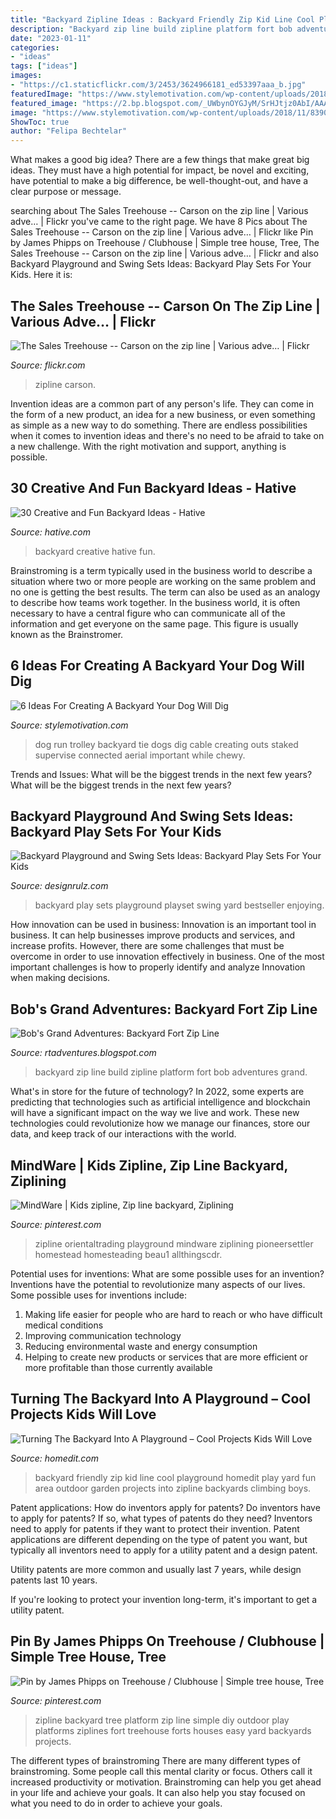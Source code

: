 ```yaml
---
title: "Backyard Zipline Ideas : Backyard Friendly Zip Kid Line Cool Playground Homedit Play Yard Fun Area Outdoor Garden Projects Into Zipline Backyards Climbing Boys"
description: "Backyard zip line build zipline platform fort bob adventures grand"
date: "2023-01-11"
categories:
- "ideas"
tags: ["ideas"]
images:
- "https://c1.staticflickr.com/3/2453/3624966181_ed53397aaa_b.jpg"
featuredImage: "https://www.stylemotivation.com/wp-content/uploads/2018/11/83901_PT4._AC_SL1500_V1522176862_-620x620.jpg"
featured_image: "https://2.bp.blogspot.com/_UWbynOYGJyM/SrHJtjz0AbI/AAAAAAAAD4Q/T0RuhM2Vxzo/s400/IMG_5636.JPG"
image: "https://www.stylemotivation.com/wp-content/uploads/2018/11/83901_PT4._AC_SL1500_V1522176862_-620x620.jpg"
ShowToc: true
author: "Felipa Bechtelar"
---
```



What makes a good big idea?
There are a few things that make great big ideas. They must have a high potential for impact, be novel and exciting, have potential to make a big difference, be well-thought-out, and have a clear purpose or message.

	

		
searching about The Sales Treehouse -- Carson on the zip line | Various adve… | Flickr you've came to the right page. We have 8 Pics about The Sales Treehouse -- Carson on the zip line | Various adve… | Flickr like Pin by James Phipps on Treehouse / Clubhouse | Simple tree house, Tree, The Sales Treehouse -- Carson on the zip line | Various adve… | Flickr and also Backyard Playground and Swing Sets Ideas: Backyard Play Sets For Your Kids. Here it is:
		
    
## The Sales Treehouse -- Carson On The Zip Line | Various Adve… | Flickr

<img loading=lazy src="https://c1.staticflickr.com/3/2453/3624966181_ed53397aaa_b.jpg" onerror="this.onerror=null;this.src='https://tse3.mm.bing.net/th?id=OIP.R4K1tD9ptlEE36lUg59q3gHaJ4&amp;pid=15.1';" alt="The Sales Treehouse -- Carson on the zip line | Various adve… | Flickr">

_Source: flickr.com_

>zipline carson. 

	

Invention ideas are a common part of any person's life. They can come in the form of a new product, an idea for a new business, or even something as simple as a new way to do something. There are endless possibilities when it comes to invention ideas and there's no need to be afraid to take on a new challenge. With the right motivation and support, anything is possible.

    
## 30 Creative And Fun Backyard Ideas - Hative

<img loading=lazy src="https://hative.com/wp-content/uploads/2015/03/backyard-ideas-collage.jpg" onerror="this.onerror=null;this.src='https://tse1.mm.bing.net/th?id=OIP.xxedZU1gMuIoHK2Yq-gvoQHaGL&amp;pid=15.1';" alt="30 Creative and Fun Backyard Ideas - Hative">

_Source: hative.com_

>backyard creative hative fun. 

	

Brainstroming is a term typically used in the business world to describe a situation where two or more people are working on the same problem and no one is getting the best results. The term can also be used as an analogy to describe how teams work together. In the business world, it is often necessary to have a central figure who can communicate all of the information and get everyone on the same page. This figure is usually known as the Brainstromer.

    
## 6 Ideas For Creating A Backyard Your Dog Will Dig

<img loading=lazy src="https://www.stylemotivation.com/wp-content/uploads/2018/11/83901_PT4._AC_SL1500_V1522176862_-620x620.jpg" onerror="this.onerror=null;this.src='https://tse1.mm.bing.net/th?id=OIP.iZ2ipRjVGJMVONKxcuy32wHaHa&amp;pid=15.1';" alt="6 Ideas For Creating A Backyard Your Dog Will Dig">

_Source: stylemotivation.com_

>dog run trolley backyard tie dogs dig cable creating outs staked supervise connected aerial important while chewy. 

	

Trends and Issues: What will be the biggest trends in the next few years?
What will be the biggest trends in the next few years?

    
## Backyard Playground And Swing Sets Ideas: Backyard Play Sets For Your Kids

<img loading=lazy src="https://cdn.designrulz.com/wp-content/uploads/2016/02/traditional-kids-playset-6.jpg" onerror="this.onerror=null;this.src='https://tse3.mm.bing.net/th?id=OIP.9UeDQZer4AJxewvHQb-RqgHaE7&amp;pid=15.1';" alt="Backyard Playground and Swing Sets Ideas: Backyard Play Sets For Your Kids">

_Source: designrulz.com_

>backyard play sets playground playset swing yard bestseller enjoying. 

	

How innovation can be used in business:
Innovation is an important tool in business. It can help businesses improve products and services, and increase profits. However, there are some challenges that must be overcome in order to use innovation effectively in business. One of the most important challenges is how to properly identify and analyze Innovation when making decisions.

    
## Bob&#039;s Grand Adventures: Backyard Fort Zip Line

<img loading=lazy src="https://2.bp.blogspot.com/_UWbynOYGJyM/SrHJtjz0AbI/AAAAAAAAD4Q/T0RuhM2Vxzo/s400/IMG_5636.JPG" onerror="this.onerror=null;this.src='https://tse1.mm.bing.net/th?id=OIP.tS5p3pDoLPEXSyUWM_wuhwHaFj&amp;pid=15.1';" alt="Bob&#039;s Grand Adventures: Backyard Fort Zip Line">

_Source: rtadventures.blogspot.com_

>backyard zip line build zipline platform fort bob adventures grand. 

	

What's in store for the future of technology?
In 2022, some experts are predicting that technologies such as artificial intelligence and blockchain will have a significant impact on the way we live and work. These new technologies could revolutionize how we manage our finances, store our data, and keep track of our interactions with the world.

    
## MindWare | Kids Zipline, Zip Line Backyard, Ziplining

<img loading=lazy src="https://i.pinimg.com/736x/4f/1c/83/4f1c833dbb8c60f6225dae08e462ca7c--backyard-play-backyard-games.jpg" onerror="this.onerror=null;this.src='https://tse3.mm.bing.net/th?id=OIP.lRMPH6UEWptF9ByBc78dtgEsEs&amp;pid=15.1';" alt="MindWare | Kids zipline, Zip line backyard, Ziplining">

_Source: pinterest.com_

>zipline orientaltrading playground mindware ziplining pioneersettler homestead homesteading beau1 allthingscdr. 

	

Potential uses for inventions: What are some possible uses for an invention?
Inventions have the potential to revolutionize many aspects of our lives. Some possible uses for inventions include: 
1. Making life easier for people who are hard to reach or who have difficult medical conditions 
2. Improving communication technology 
3. Reducing environmental waste and energy consumption 
4. Helping to create new products or services that are more efficient or more profitable than those currently available 

    
## Turning The Backyard Into A Playground – Cool Projects Kids Will Love

<img loading=lazy src="http://cdn.homedit.com/wp-content/uploads/2014/06/backyard-zip-line.jpg" onerror="this.onerror=null;this.src='https://tse2.mm.bing.net/th?id=OIP.sQp3cvrI9uD4ZG2BLh4xjQHaE3&amp;pid=15.1';" alt="Turning The Backyard Into A Playground – Cool Projects Kids Will Love">

_Source: homedit.com_

>backyard friendly zip kid line cool playground homedit play yard fun area outdoor garden projects into zipline backyards climbing boys. 

	

Patent applications: How do inventors apply for patents?
Do inventors have to apply for patents? If so, what types of patents do they need?
Inventors need to apply for patents if they want to protect their invention. Patent applications are different depending on the type of patent you want, but typically all inventors need to apply for a utility patent and a design patent. 

 Utility patents are more common and usually last 7 years, while design patents last 10 years. 

If you're looking to protect your invention long-term, it's important to get a utility patent.

    
## Pin By James Phipps On Treehouse / Clubhouse | Simple Tree House, Tree

<img loading=lazy src="https://i.pinimg.com/originals/af/d5/a6/afd5a6996bdd9a19cbf8aa27041fc295.jpg" onerror="this.onerror=null;this.src='https://tse3.mm.bing.net/th?id=OIP.WKynnncmv-iIJka-aGlqeAHaJ4&amp;pid=15.1';" alt="Pin by James Phipps on Treehouse / Clubhouse | Simple tree house, Tree">

_Source: pinterest.com_

>zipline backyard tree platform zip line simple diy outdoor play platforms ziplines fort treehouse forts houses easy yard backyards projects. 

	

The different types of brainstroming
There are many different types of brainstroming. Some people call this mental clarity or focus. Others call it increased productivity or motivation. Brainstroming can help you get ahead in your life and achieve your goals. It can also help you stay focused on what you need to do in order to achieve your goals.

